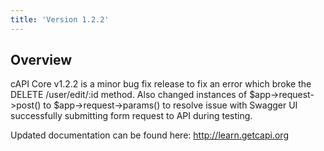 ```yaml
---
title: 'Version 1.2.2'
---
```


## Overview

cAPI Core v1.2.2 is a minor bug fix release to fix an error which broke the DELETE /user/edit/:id method. Also changed instances of $app->request->post() to $app->request->params() to resolve issue with Swagger UI successfully submitting form request to API during testing.

Updated documentation can be found here:
http://learn.getcapi.org 